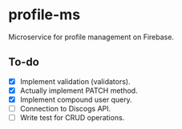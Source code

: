 # profile-ms

Microservice for profile management on Firebase.

## To-do

- [X] Implement validation (validators).
- [X] Actually implement PATCH method.
- [X] Implement compound user query.
- [ ] Connection to Discogs API.
- [ ] Write test for CRUD operations.

